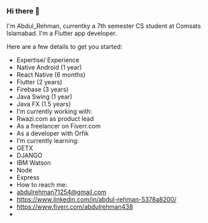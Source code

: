 ### Hi there 👋

I'm Abdul_Rehman, currentky a 7th semester CS student at Comsats Islamabad. I'm a Flutter app developer.

Here are a few details to get you started:

- Expertise/ Experience
-   Native Android (1 year)
-   React Native (6 months)
-   Flutter (2 years)
-   Firebase (3 years)
-   Java Swing (1 year)
-   Java FX (1.5 years)
- I’m currently working with:
-   Rwazi.com as product lead
-   As a freelancer on Fiverr.com
-   As a developer with Orfik
- I’m currently learning:
-   GETX
-   DJANGO
-   IBM Watson
-   Node
-   Express
- How to reach me:
-   abdulrehman71254@gmail.com
-   https://www.linkedin.com/in/abdul-rehman-5378a8200/
-   https://www.fiverr.com/abdulrehman438
-   
